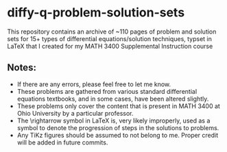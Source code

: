 # diffy-q-problem-solution-sets
 This repository contains an archive of ~110 pages of problem and solution sets for 15+ types of differential equations/solution techniques, typset in LaTeX that I created for my MATH 3400 Supplemental Instruction course

## Notes:
- If there are any errors, please feel free to let me know.
- These problems are gathered from various standard differential equations textbooks, and in some cases, have been altered slightly.
- These problems only cover the content that is present in MATH 3400 at Ohio University by a particular professor.
- The \rightarrow symbol in LaTeX is, very likely improperly, used as a symbol to denote the progression of steps in the solutions to problems.
- Any TiKz figures should be assumed to not belong to me. Proper credit will be added in future commits.
